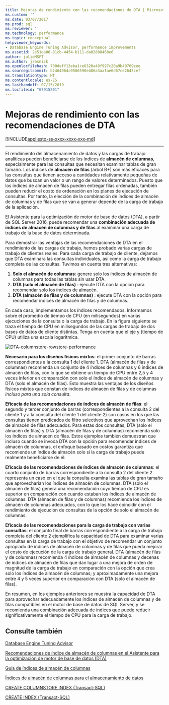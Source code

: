 ```yaml
---
title: Mejoras de rendimiento con las recomendaciones de DTA | Microsoft Docs
ms.custom: ''
ms.date: 03/07/2017
ms.prod: sql
ms.reviewer: ''
ms.technology: performance
ms.topic: conceptual
helpviewer_keywords:
- Database Engine Tuning Advisor, performance improvements
ms.assetid: 2e51ea06-81cb-4454-b111-da02808468e6
author: julieMSFT
ms.author: jrasnick
ms.openlocfilehash: 700deff13eba1ce6320a49f997c20a9b40769eee
ms.sourcegitcommit: b2464064c0566590e486a3aafae6d67ce2645cef
ms.translationtype: HT
ms.contentlocale: es-ES
ms.lasthandoff: 07/15/2019
ms.locfileid: "67915201"
---
```

# <a name="performance-improvements-using-dta-recommendations"></a>Mejoras de rendimiento con las recomendaciones de DTA
[!INCLUDE[appliesto-ss-xxxx-xxxx-xxx-md](../../includes/appliesto-ss-xxxx-xxxx-xxx-md.md)]


---
El rendimiento del almacenamiento de datos y las cargas de trabajo analíticas pueden beneficiarse de los índices de **almacén de columnas**, especialmente para las consultas que necesitan examinar tablas de gran tamaño. Los índices de **almacén de filas** (árbol B+) son más eficaces para las consultas que tienen acceso a cantidades relativamente pequeñas de datos que buscan un valor o un rango de valores determinados. Puesto que los índices de almacén de filas pueden entregar filas ordenadas, también pueden reducir el costo de ordenación en los planes de ejecución de consultas. Por tanto, la elección de la combinación de índices de almacén de columnas y de filas que se van a generar depende de la carga de trabajo de la aplicación.

El Asistente para la optimización de motor de base de datos (DTA), a partir de SQL Server 2016, puede recomendar una **combinación adecuada de índices de almacén de columnas y de filas** al examinar una carga de trabajo de la base de datos determinada. 

Para demostrar las ventajas de las recomendaciones de DTA en el rendimiento de las cargas de trabajo, hemos probado varias cargas de trabajo de clientes reales. Para cada carga de trabajo de cliente, dejamos que DTA examinara las consultas individuales, así como la carga de trabajo completa de las consultas. Tuvimos en cuenta tres alternativas:
  
  1. **Solo el almacén de columnas**: genere solo los índices de almacén de columnas para todas las tablas sin usar DTA. 
  2. **DTA (solo el almacén de filas)** : ejecute DTA con la opción para recomendar solo los índices de almacén.
  3. **DTA (almacén de filas y de columnas)** : ejecute DTA con la opción para recomendar índices de almacén de filas y de columnas.  
   
En cada caso, implementamos los índices recomendados. Informamos sobre el promedio de tiempo de CPU (en milisegundos) en varias ejecuciones de la consulta o la carga de trabajo. En la figura siguiente se traza el tiempo de CPU en milisegundos de las cargas de trabajo de dos bases de datos de cliente distintas. Tenga en cuenta que el eje y (tiempo de CPU) utiliza una escala logarítmica.   


![DTA-columnstore-rowstore-performance](../../relational-databases/performance/media/dta-columnstore-rowstore-performance.gif)



**Necesario para los diseños físicos mixtos**: el primer conjunto de barras correspondientes a la consulta 1 del cliente 1. DTA (almacén de filas y de columnas) recomienda un conjunto de 4 índices de columnas y 6 índices de almacén de filas, con lo que se obtiene un tiempo de CPU entre 2,5 y 4 veces inferior en comparación con solo el índice de almacén de columnas y DTA (solo el almacén de filas). Esto muestra las ventajas de los diseños físicos mixtos que constan de indices de almacén de filas y de columnas *incluso para una sola consulta*. 

**Eficacia de las recomendaciones de índices de almacén de filas**: el segundo y tercer conjunto de barras (correspondientes a la consulta 2 del cliente 1 y a la consulta del cliente 1 del cliente 2) son casos en los que las consultas tienen predicados de filtro selectivos que aprovechan los índices de almacén de filas adecuados. Para estas dos consultas, DTA (solo el almacén de filas) y DTA (almacén de filas y de columnas) recomienda solo los índices de almacén de filas. Estos ejemplos también demuestran que incluso cuando se invoca DTA con la opción para recomendar índices de almacén de columnas, el enfoque basado en costos garantiza que recomiende un índice de almacén solo si la carga de trabajo puede realmente beneficiarse de él.

**Eficacia de las recomendaciones de índices de almacén de columnas**: el cuarto conjunto de barras correspondiente a la consulta 2 del cliente 2 representa un caso en el que la consulta examina las tablas de gran tamaño que aprovecharían los índices de almacén de columnas. DTA (solo el almacén de filas) genera una recomendación cuyo tiempo de CPU es superior en comparación con cuando estaban los índices de almacén de columnas. DTA (almacén de filas y de columnas) recomienda los índices de almacén de columnas adecuados, con lo que los hace coincidir con el rendimiento de ejecución de consultas de la opción de solo el almacén de columnas.

**Eficacia de las recomendaciones para la carga de trabajo con varias consultas**: el conjunto final de barras correspondiente a la carga de trabajo completa del cliente 2 ejemplifica la capacidad de DTA para examinar varias consultas en la carga de trabajo con el objetivo de recomendar un conjunto apropiado de índices de almacén de columnas y de filas que pueda mejorar el costo de ejecución de la carga de trabajo general. DTA (almacén de filas y de columnas) recomienda 4 índices de almacén de columnas y decenas de índices de almacén de filas que dan lugar a una mejora de orden de magnitud de la carga de trabajo en comparación con la opción que crea solo los índices de almacén de columnas; y aproximadamente una mejora entre 4 y 5 veces superior en comparación con DTA (solo el almacén de filas).

En resumen, en los ejemplos anteriores se muestra la capacidad de DTA para aprovechar adecuadamente los índices de almacén de columnas y de filas compatibles en el motor de base de datos de SQL Server, y se recomienda una combinación adecuada de índices que puede reducir significativamente el tiempo de CPU para la carga de trabajo. 

<a name="see-also"></a>Consulte también
---
[Database Engine Tuning Advisor](../../relational-databases/performance/database-engine-tuning-advisor.md)

[Recomendaciones de índice de almacén de columnas en el Asistente para la optimización de motor de base de datos (DTA)](../../relational-databases/performance/columnstore-index-recommendations-in-database-engine-tuning-advisor-dta.md)

[Guía de índices de almacén de columnas](~/relational-databases/indexes/columnstore-indexes-overview.md)

[Índices de almacén de columnas para el almacenamiento de datos](~/relational-databases/indexes/columnstore-indexes-data-warehouse.md)

[CREATE COLUMNSTORE INDEX (Transact-SQL)](../../t-sql/statements/create-columnstore-index-transact-sql.md)

[CREATE INDEX (Transact-SQL)](../../t-sql/statements/create-index-transact-sql.md)



